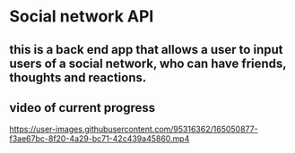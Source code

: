 # Social network API

## this is a back end app that allows a user to input users of a social network, who can have friends, thoughts and reactions.

## video of current progress
https://user-images.githubusercontent.com/95316362/165050877-f3ae67bc-8f20-4a29-bc71-42c439a45860.mp4
